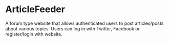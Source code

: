 # ArticleFeeder
A forum type website that allows authenticated users to post articles/posts about various topics. Users can log in with Twitter, Facebook or register/login with website.
